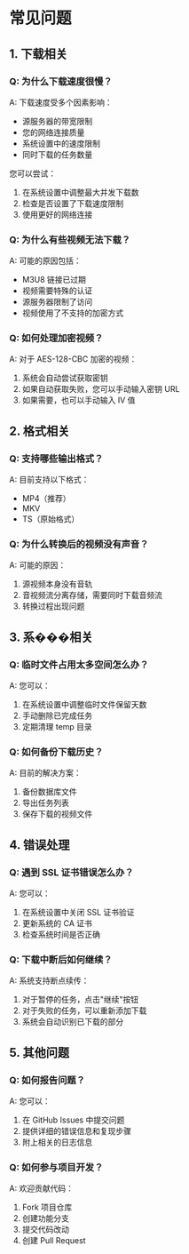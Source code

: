 # 常见问题

## 1. 下载相关

### Q: 为什么下载速度很慢？
A: 下载速度受多个因素影响：
- 源服务器的带宽限制
- 您的网络连接质量
- 系统设置中的速度限制
- 同时下载的任务数量

您可以尝试：
1. 在系统设置中调整最大并发下载数
2. 检查是否设置了下载速度限制
3. 使用更好的网络连接

### Q: 为什么有些视频无法下载？
A: 可能的原因包括：
- M3U8 链接已过期
- 视频需要特殊的认证
- 源服务器限制了访问
- 视频使用了不支持的加密方式

### Q: 如何处理加密视频？
A: 对于 AES-128-CBC 加密的视频：
1. 系统会自动尝试获取密钥
2. 如果自动获取失败，您可以手动输入密钥 URL
3. 如果需要，也可以手动输入 IV 值

## 2. 格式相关

### Q: 支持哪些输出格式？
A: 目前支持以下格式：
- MP4（推荐）
- MKV
- TS（原始格式）

### Q: 为什么转换后的视频没有声音？
A: 可能的原因：
1. 源视频本身没有音轨
2. 音视频流分离存储，需要同时下载音频流
3. 转换过程出现问题

## 3. 系���相关

### Q: 临时文件占用太多空间怎么办？
A: 您可以：
1. 在系统设置中调整临时文件保留天数
2. 手动删除已完成任务
3. 定期清理 temp 目录

### Q: 如何备份下载历史？
A: 目前的解决方案：
1. 备份数据库文件
2. 导出任务列表
3. 保存下载的视频文件

## 4. 错误处理

### Q: 遇到 SSL 证书错误怎么办？
A: 您可以：
1. 在系统设置中关闭 SSL 证书验证
2. 更新系统的 CA 证书
3. 检查系统时间是否正确

### Q: 下载中断后如何继续？
A: 系统支持断点续传：
1. 对于暂停的任务，点击"继续"按钮
2. 对于失败的任务，可以重新添加下载
3. 系统会自动识别已下载的部分

## 5. 其他问题

### Q: 如何报告问题？
A: 您可以：
1. 在 GitHub Issues 中提交问题
2. 提供详细的错误信息和复现步骤
3. 附上相关的日志信息

### Q: 如何参与项目开发？
A: 欢迎贡献代码：
1. Fork 项目仓库
2. 创建功能分支
3. 提交代码改动
4. 创建 Pull Request 